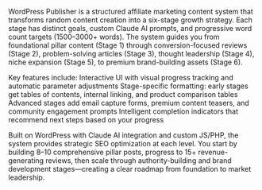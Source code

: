 WordPress Publisher is a structured affiliate marketing content system that transforms random content creation into a six-stage growth strategy. Each stage has distinct goals, custom Claude AI prompts, and progressive word count targets (1500–3000+ words).
The system guides you from foundational pillar content (Stage 1) through conversion-focused reviews (Stage 2), problem-solving articles (Stage 3), thought leadership (Stage 4), niche expansion (Stage 5), to premium brand-building assets (Stage 6).

Key features include:
Interactive UI with visual progress tracking and automatic parameter adjustments
Stage-specific formatting: early stages get tables of contents, internal linking, and product comparison tables
Advanced stages add email capture forms, premium content teasers, and community engagement prompts
Intelligent completion indicators that recommend next steps based on your progress

Built on WordPress with Claude AI integration and custom JS/PHP, the system provides strategic SEO optimization at each level.
You start by building 8–10 comprehensive pillar posts, progress to 15+ revenue-generating reviews, then scale through authority-building and brand development stages—creating a clear roadmap from foundation to market leadership.
